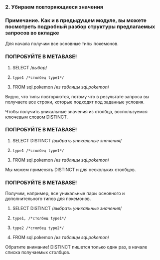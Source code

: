 ### 2. Убираем повторяющиеся значения

### Примечание. Как и в предыдущем модуле, вы можете посмотреть подробный разбор структуры предлагаемых запросов во вкладке 

Для начала получим все основные типы покемонов.

### ПОПРОБУЙТЕ В METABASE!

1. SELECT /*выбор*/
2.     type1 /*столбец type1*/
3. FROM sql.pokemon /*из таблицы sql.pokemon*/

Видно, что типы повторяются, потому что в результате запроса вы получаете все строки, которые подходят под заданные условия.

Чтобы получить уникальные значения из столбца, воспользуемся ключевым словом DISTINCT.

### ПОПРОБУЙТЕ В METABASE!

1. SELECT DISTINCT /*выбрать уникальные значения*/
2.     type1 /*столбец type1*/
3. FROM sql.pokemon /*из таблицы sql.pokemon*/

Мы можем применять DISTINCT и для нескольких столбцов.

### ПОПРОБУЙТЕ В METABASE!

Получим, например, все уникальные пары основного и дополнительного типов для покемонов.

1. SELECT DISTINCT /*выбрать уникальные значения*/
2.     type1, /*столбец type1*/
3.     type2 /*столбец type2*/
4. FROM sql.pokemon /*из таблицы sql.pokemon*/


Обратите внимание! DISTINCT пишется только один раз, в начале списка получаемых столбцов.